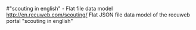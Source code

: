 #"scouting in english" - Flat file data model
http://en.recuweb.com/scouting/
Flat JSON file data model of the recuweb portal "scouting in english"
